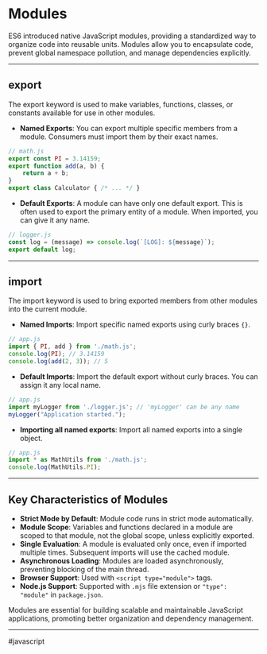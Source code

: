 # Modules

ES6 introduced native JavaScript modules, providing a standardized way to organize code into reusable units. Modules allow you to encapsulate code, prevent global namespace pollution, and manage dependencies explicitly.

---
## export

The export keyword is used to make variables, functions, classes, or constants available for use in other modules.

* **Named Exports**: You can export multiple specific members from a module. Consumers must import them by their exact names.

```js
// math.js
export const PI = 3.14159;
export function add(a, b) {
    return a + b;
}
export class Calculator { /* ... */ }
```

* **Default Exports**: A module can have only one default export. This is often used to export the primary entity of a module. When imported, you can give it any name.

```js
// logger.js
const log = (message) => console.log(`[LOG]: ${message}`);
export default log;
```

---
## import

The import keyword is used to bring exported members from other modules into the current module.

* **Named Imports**: Import specific named exports using curly braces `{}`.

```js
// app.js
import { PI, add } from './math.js';
console.log(PI); // 3.14159
console.log(add(2, 3)); // 5
```

* **Default Imports**: Import the default export without curly braces. You can assign it any local name.

```js
// app.js
import myLogger from './logger.js'; // 'myLogger' can be any name
myLogger("Application started.");
```

* **Importing all named exports**: Import all named exports into a single object.

```js
// app.js
import * as MathUtils from './math.js';
console.log(MathUtils.PI);
```

---
## Key Characteristics of Modules

* **Strict Mode by Default**: Module code runs in strict mode automatically.
* **Module Scope**: Variables and functions declared in a module are scoped to that module, not the global scope, unless explicitly exported.
* **Single Evaluation**: A module is evaluated only once, even if imported multiple times. Subsequent imports will use the cached module.
* **Asynchronous Loading**: Modules are loaded asynchronously, preventing blocking of the main thread.
* **Browser Support**: Used with `<script type="module">` tags.
* **Node.js Support**: Supported with `.mjs` file extension or `"type": "module"` in `package.json`.

Modules are essential for building scalable and maintainable JavaScript applications, promoting better organization and dependency management.

---

#javascript